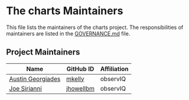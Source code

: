 # The charts Maintainers

This file lists the maintainers of the charts project. The responsibilities of maintainers are listed in the [GOVERNANCE.md](GOVERNANCE.md) file.

## Project Maintainers
| Name | GitHub ID | Affiliation |
| ---- | --------- | ----------- |
| [Austin Georgiades](mailto:austin.georgiades@observiq.com.com) | [mkelly](https://github.com/algchoo) | observIQ |
| [Joe Sirianni](mailto:joe.sirianni@observiq.com.com) | [jhowellbm](https://github.com/jsirianni) | observIQ |
